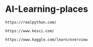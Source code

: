# AI-Learning-places
	https://realpython.com/

	https://www.kesci.com/

	https://www.kaggle.com/learn/overview
